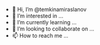 - 👋 Hi, I’m @temkinamiraslanov
- 👀 I’m interested in ...
- 🌱 I’m currently learning ...
- 💞️ I’m looking to collaborate on ...
- 📫 How to reach me ...

<!---
temkinamiraslanov/temkinamiraslanov is a ✨ special ✨ repository because its `README.md` (this file) appears on your GitHub profile.
You can click the Preview link to take a look at your changes.
--->
